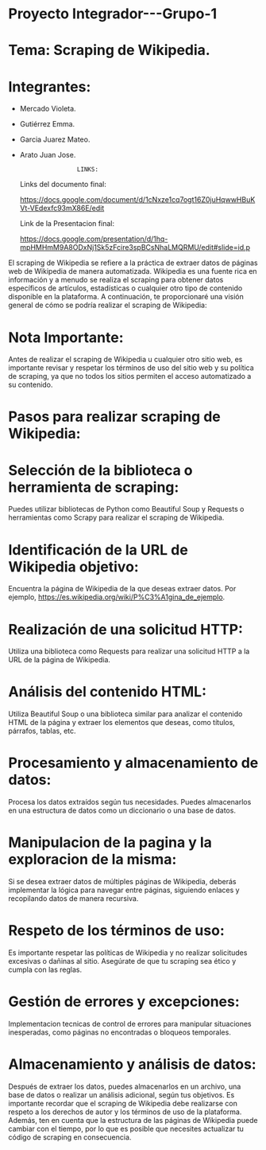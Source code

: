 # Proyecto Integrador---Grupo-1
# Tema: Scraping de Wikipedia.
# Integrantes: 
* Mercado Violeta.
* Gutiérrez Emma.
* Garcia Juarez Mateo. 
* Arato Juan Jose.


                      LINKS:


  Links del documento final:
 
  https://docs.google.com/document/d/1cNxze1cq7ogt16Z0juHqwwHBuKVt-VEdexfc93mX86E/edit
  
  Link de la Presentacion final:
 
  https://docs.google.com/presentation/d/1hq-mpHMHmM9A8ODxNj1Sk5zFcire3spBCsNhaLMQRMU/edit#slide=id.p

El scraping de Wikipedia se refiere a la práctica de extraer datos de páginas web de Wikipedia de manera automatizada. Wikipedia es una fuente rica en información y a menudo se realiza el scraping para obtener datos específicos de artículos, estadísticas o cualquier otro tipo de contenido disponible en la plataforma. A continuación, te proporcionaré una visión general de cómo se podría realizar el scraping de Wikipedia:
# Nota Importante: 
Antes de realizar el scraping de Wikipedia u cualquier otro sitio web, es importante revisar y respetar los términos de uso del sitio web y su política de scraping, ya que no todos los sitios permiten el acceso automatizado a su contenido.
# Pasos para realizar scraping de Wikipedia:
# Selección de la biblioteca o herramienta de scraping:
Puedes utilizar bibliotecas de Python como Beautiful Soup y Requests o herramientas como Scrapy para realizar el scraping de Wikipedia.
# Identificación de la URL de Wikipedia objetivo:
Encuentra la página de Wikipedia de la que deseas extraer datos. Por ejemplo, https://es.wikipedia.org/wiki/P%C3%A1gina_de_ejemplo.
# Realización de una solicitud HTTP:
Utiliza una biblioteca como Requests para realizar una solicitud HTTP a la URL de la página de Wikipedia.
# Análisis del contenido HTML:
Utiliza Beautiful Soup o una biblioteca similar para analizar el contenido HTML de la página y extraer los elementos que deseas, como títulos, párrafos, tablas, etc.
# Procesamiento y almacenamiento de datos:
Procesa los datos extraídos según tus necesidades. Puedes almacenarlos en una estructura de datos como un diccionario o una base de datos.
# Manipulacion de la pagina y la exploracion de la misma:
Si se desea extraer datos de múltiples páginas de Wikipedia, deberás implementar la lógica para navegar entre páginas, siguiendo enlaces y recopilando datos de manera recursiva.
# Respeto de los términos de uso:
Es importante respetar las políticas de Wikipedia y no realizar solicitudes excesivas o dañinas al sitio. Asegúrate de que tu scraping sea ético y cumpla con las reglas.
# Gestión de errores y excepciones:
Implementacion  tecnicas de control de errores para manipular situaciones inesperadas, como páginas no encontradas o bloqueos temporales.
# Almacenamiento y análisis de datos:
Después de extraer los datos, puedes almacenarlos en un archivo, una base de datos o realizar un análisis adicional, según tus objetivos.
Es importante recordar que el scraping de Wikipedia debe realizarse con respeto a los derechos de autor y los términos de uso de la plataforma. Además, ten en cuenta que la estructura de las páginas de Wikipedia puede cambiar con el tiempo, por lo que es posible que necesites actualizar tu código de scraping en consecuencia.
